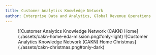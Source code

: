 ```yaml
---
title: Customer Analytics Knowledge Network
author: Enterprise Data and Analytics, Global Revenue Operations
---
```


<figure markdown>
  ![Customer Analytics Knowledge Network (CAKN) Home](./assets/cakn-home-eda-mission.png#only-light)
  ![Customer Analytics Knowledge Network (CAKN) Home Christmas](./assets/cakn-christmas.png#only-dark)
</figure>

<style>
  .md-typeset h1,
  .md-content__button {
    display: none;
  }

  @media screen and (min-width: 76.25em) {
    [dir=ltr] .md-nav--primary .md-nav__list {
      display: none;
    }
  }

  div.md-container > main > div > div.md-content > article > figure > p > a > img {
    border: none;
  }
</style>

